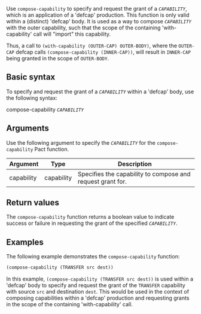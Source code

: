 Use `compose-capability` to specify and request the grant of a *`CAPABILITY`*, which is an application of a 'defcap' production. This function is only valid within a (distinct) 'defcap' body. It is used as a way to compose *`CAPABILITY`* with the outer capability, such that the scope of the containing 'with-capability' call will "import" this capability. 

Thus, a call to `(with-capability (OUTER-CAP) OUTER-BODY)`, where the `OUTER-CAP` defcap calls `(compose-capability (INNER-CAP))`, will result in `INNER-CAP` being granted in the scope of `OUTER-BODY`.

## Basic syntax

To specify and request the grant of a *`CAPABILITY`* within a 'defcap' body, use the following syntax:

compose-capability *`CAPABILITY`*

## Arguments

Use the following argument to specify the *`CAPABILITY`* for the `compose-capability` Pact function.

| Argument | Type | Description |
| --- | --- | --- |
| capability | capability | Specifies the capability to compose and request grant for. |

## Return values

The `compose-capability` function returns a boolean value to indicate success or failure in requesting the grant of the specified *`CAPABILITY`*.

## Examples

The following example demonstrates the `compose-capability` function:

```lisp
(compose-capability (TRANSFER src dest))
```

In this example, `(compose-capability (TRANSFER src dest))` is used within a 'defcap' body to specify and request the grant of the `TRANSFER` capability with source `src` and destination `dest`. This would be used in the context of composing capabilities within a 'defcap' production and requesting grants in the scope of the containing 'with-capability' call.
